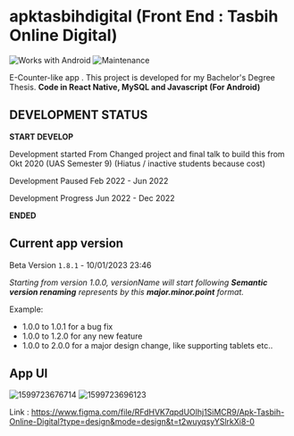 # apktasbihdigital (Front End : Tasbih Online Digital)

![Works with Android](https://img.shields.io/badge/Works_with-Android-green?style=flat-square)
![Maintenance](https://img.shields.io/maintenance/no/2019)

E-Counter-like app . This project is developed for my Bachelor's Degree Thesis. **Code in React Native, MySQL and Javascript (For Android)**

## DEVELOPMENT STATUS
**START DEVELOP**

Development started From Changed project and final talk to build this from Okt 2020 (UAS Semester 9) (Hiatus / inactive students because cost)

Development Paused Feb 2022 - Jun 2022

Development Progress Jun 2022 - Dec 2022

**ENDED**
## Current app version

Beta Version `1.8.1` - 10/01/2023 23:46

_Starting from version 1.0.0, versionName will start following **Semantic version renaming** represents by this **major.minor.point** format._

Example:

- 1.0.0 to 1.0.1 for a bug fix
- 1.0.0 to 1.2.0 for any new feature
- 1.0.0 to 2.0.0 for a major design change, like supporting tablets etc..

## App UI

![1599723676714](https://cdn.discordapp.com/attachments/1013859611213824122/1224130977752809592/image.png?ex=661c5fd0&is=6609ead0&hm=f21dca50090d811e83d3bd4e60177b1e8a5d1278d94c9401ea6ee1e69f822022&)
![1599723696123](https://cdn.discordapp.com/attachments/1013859611213824122/1224284357162963007/image.png?ex=661ceea8&is=660a79a8&hm=6e79b769ba4357afb8b228eb1fc7903a5f5df2e5b0c0e8e5e6f58269bf691648&)

Link : https://www.figma.com/file/RFdHVK7qpdUOlhj1SiMCR9/Apk-Tasbih-Online-Digital?type=design&mode=design&t=t2wuyqsyYSlrkXi8-0
